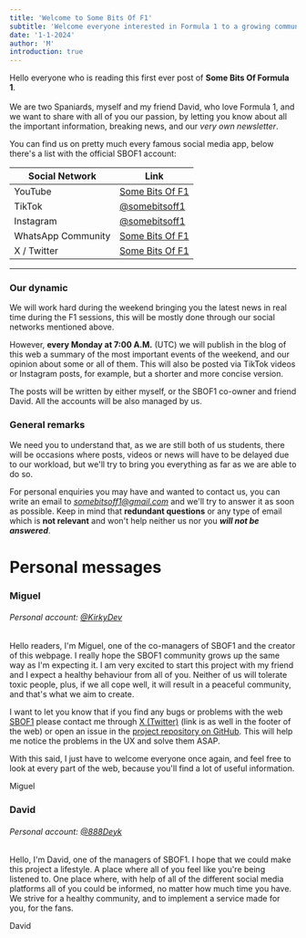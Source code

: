 ```yaml
---
title: 'Welcome to Some Bits Of F1'
subtitle: 'Welcome everyone interested in Formula 1 to a growing community who loves this sport.'
date: '1-1-2024'
author: 'M'
introduction: true
---
```


Hello everyone who is reading this first ever post of **Some Bits Of Formula 1**.
<br> <br>
We are two Spaniards, myself and my friend David, who love Formula 1, and we want to share with all of you our passion, by letting you know about all the important information, breaking news, and our _very own newsletter_.

You can find us on pretty much every famous social media app, below there's a list with the official SBOF1 account:

| Social Network     | Link                                                                        |
| ------------------ | --------------------------------------------------------------------------- |
| YouTube            | [Some Bits Of F1](https://www.youtube.com/channel/UCBNAHGQteU5wBFTOlrmc5NA) |
| TikTok             | [@somebitsoff1](https://www.tiktok.com/@somebitsoff1)                       |
| Instagram          | [@somebitsoff1](https://www.instagram.com/somebitsoff1/)                    |
| WhatsApp Community | [Some Bits Of F1](https://whatsapp.com/channel/0029VaFz7abAojZ28xazgR3V)    |
| X / Twitter        | [Some Bits Of F1](https://twitter.com/SomeBitsOfF1)                         |

---

### Our dynamic

We will work hard during the weekend bringing you the latest news in real time during the F1 sessions, this will be mostly done through our social networks mentioned above.

However, **every Monday at 7:00 A.M.** (UTC) we will publish in the blog of this web a summary of the most important events of the weekend, and our opinion about some or all of them. This will also be posted via TikTok videos or Instagram posts, for example, but a shorter and more concise version.

The posts will be written by either myself, or the SBOF1 co-owner and friend David. All the accounts will be also managed by us.

### General remarks

We need you to understand that, as we are still both of us students, there will be occasions where posts, videos or news will have to be delayed due to our workload, but we'll try to bring you everything as far as we are able to do so.

For personal enquiries you may have and wanted to contact us, you can write an email to <u>*somebitsoff1@gmail.com*</u> and we'll try to answer it as soon as possible. Keep in mind that **redundant questions** or any type of email which is **not relevant** and won't help neither us nor you **_will not be answered_**.

# Personal messages

### Miguel

###### Personal account: [@KirkyDev](https://twitter.com/KirkyDev)

Hello readers, I'm Miguel, one of the co-managers of SBOF1 and the creator of this webpage. I really hope the SBOF1 community grows up the same way as I'm expecting it. I am very excited to start this project with my friend and I expect a healthy behaviour from all of you. Neither of us will tolerate toxic people, plus, if we all cope well, it will result in a peaceful community, and that's what we aim to create.

I want to let you know that if you find any bugs or problems with the web [SBOF1](https://f1statistics.vercel.app) please contact me through [X (Twitter)](https://twitter.com/Dev30Kirky) (link is as well in the footer of the web) or open an issue in the [project repository on GitHub](https://github.com/Roky3029/f1-statistics/).
This will help me notice the problems in the UX and solve them ASAP.

With this said, I just have to welcome everyone once again, and feel free to look at every part of the web, because you'll find a lot of useful information.

Miguel

### David

###### Personal account: [@888Deyk](https://twitter.com/888Deyk)

Hello, I'm David, one of the managers of SBOF1.
I hope that we could make this project a lifestyle. A place where all of you feel like you're being listened to. One place where, with help of all of the different social media platforms all of you could be informed, no matter how much time you have. We strive for a healthy community, and to implement a service made for you, for the fans.

David
